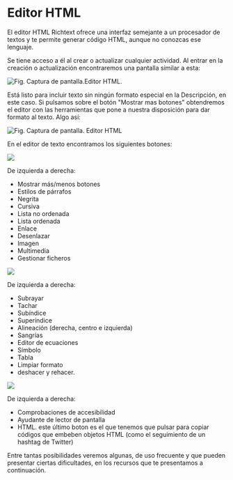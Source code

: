 
# Editor HTML

El editor HTML Richtext ofrece una interfaz semejante a un procesador de textos y te permite generar código HTML, aunque no conozcas ese lenguaje.

Se tiene acceso a él al crear o actualizar cualquier actividad. Al entrar en la creación o actualización encontraremos una pantalla similar a esta:

![Fig. Captura de pantalla.Editor HTML.](/assets/Selección_146.png)


Está listo para incluir texto sin ningún formato especial en la Descripción, en este caso. Si pulsamos sobre el botón "Mostrar mas botones" obtendremos el editor con las herramientas que pone a nuestra disposición para dar formato al texto. Algo así:

![Fig. Captura de pantalla. Editor HTML](/assets/Selección_147.png)

En el editor de texto encontramos los siguientes botones:

![](/assets/Selección_148.png)

De izquierda a derecha:

- Mostrar más/menos botones
- Estilos de párrafos
- Negrita
- Cursiva
- Lista no ordenada
- Lista ordenada
- Enlace
- Desenlazar
- Imagen
- Multimedia
- Gestionar ficheros

![](/assets/Selección_149.png)

De izquierda a derecha:

- Subrayar
- Tachar
- Subíndice
- Superíndice
- Alineación (derecha, centro e izquierda)
- Sangrías
- Editor de ecuaciones
- Símbolo
- Tabla
- Limpiar formato
- deshacer y rehacer.

![](/assets/Selección_150.png)

De izquierda a derecha:

- Comprobaciones de accesibilidad
- Ayudante de lector de pantalla
- HTML. este último boton es el que tenemos que pulsar para copiar códigos que embeben objetos HTML (como el seguimiento de un hashtag de Twitter)


Entre tantas posibilidades veremos algunas, de uso frecuente y que pueden presentar ciertas dificultades, en los recursos que te presentamos a continuación.
